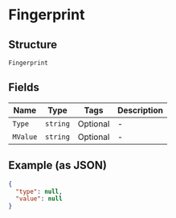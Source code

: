 
# Fingerprint

## Structure

`Fingerprint`

## Fields

| Name | Type | Tags | Description |
|  --- | --- | --- | --- |
| `Type` | `string` | Optional | - |
| `MValue` | `string` | Optional | - |

## Example (as JSON)

```json
{
  "type": null,
  "value": null
}
```

